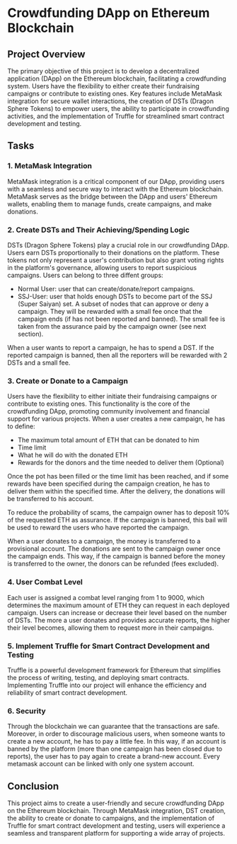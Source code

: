 # Crowdfunding DApp on Ethereum Blockchain

## Project Overview

The primary objective of this project is to develop a decentralized application (DApp) on the Ethereum blockchain, facilitating a crowdfunding system. Users have the flexibility to either create their fundraising campaigns or contribute to existing ones. Key features include MetaMask integration for secure wallet interactions, the creation of DSTs (Dragon Sphere Tokens) to empower users, the ability to participate in crowdfunding activities, and the implementation of Truffle for streamlined smart contract development and testing.

## Tasks

### 1. MetaMask Integration
MetaMask integration is a critical component of our DApp, providing users with a seamless and secure way to interact with the Ethereum blockchain. MetaMask serves as the bridge between the DApp and users' Ethereum wallets, enabling them to manage funds, create campaigns, and make donations.

### 2. Create DSTs and Their Achieving/Spending Logic
DSTs (Dragon Sphere Tokens) play a crucial role in our crowdfunding DApp. Users earn DSTs proportionally to their donations on the platform. These tokens not only represent a user's contribution but also grant voting rights in the platform's governance, allowing users to report suspicious campaigns.
Users can belong to three diffent groups:

- Normal User: user that can create/donate/report campaigns.
- SSJ-User: user that holds enough DSTs to become part of the SSJ (Super Saiyan) set. A subset of nodes that can approve or deny a campaign. They will be rewarded with a small fee once that the campaign ends (if has not been reported and banned). The small fee is taken from the assurance paid by the campaign owner (see next section).

When a user wants to report a campaign, he has to spend a DST. If the reported campaign is banned, then all the reporters will be rewarded with 2 DSTs and a small fee.

### 3. Create or Donate to a Campaign
Users have the flexibility to either initiate their fundraising campaigns or contribute to existing ones. This functionality is the core of the crowdfunding DApp, promoting community involvement and financial support for various projects. When a user creates a new campaign, he has to define:

- The maximum total amount of ETH that can be donated to him
- Time limit
- What he will do with the donated ETH
- Rewards for the donors and the time needed to deliver them (Optional)

Once the pot has been filled or the time limit has been reached, and if some rewards have been specified during the campaign creation, he has to deliver them within the specified time. After the delivery, the donations will be transferred to his account.

To reduce the probability of scams, the campaign owner has to deposit 10% of the requested ETH as assurance. If the campaign is banned, this bail will be used to reward the users who have reported the campaign.

When a user donates to a campaign, the money is transferred to a provisional account. The donations are sent to the campaign owner once the campaign ends. This way, if the campaign is banned before the money is transferred to the owner, the donors can be refunded (fees excluded).

### 4. User Combat Level
Each user is assigned a combat level ranging from 1 to 9000, which determines the maximum amount of ETH they can request in each deployed campaign. Users can increase or decrease their level based on the number of DSTs. The more a user donates and provides accurate reports, the higher their level becomes, allowing them to request more in their campaigns.

### 5. Implement Truffle for Smart Contract Development and Testing
Truffle is a powerful development framework for Ethereum that simplifies the process of writing, testing, and deploying smart contracts. Implementing Truffle into our project will enhance the efficiency and reliability of smart contract development.

### 6. Security
Through the blockchain we can guarantee that the transactions are safe. Moreover, in order to discourage malicious users, when someone wants to create a new account, he has to pay a little fee. In this way, if an account is banned by the platform (more than one campaign has been closed due to reports), the user has to pay again to create a brand-new account. Every metamask account can be linked with only one system account.

## Conclusion

This project aims to create a user-friendly and secure crowdfunding DApp on the Ethereum blockchain. Through MetaMask integration, DST creation, the ability to create or donate to campaigns, and the implementation of Truffle for smart contract development and testing, users will experience a seamless and transparent platform for supporting a wide array of projects.
